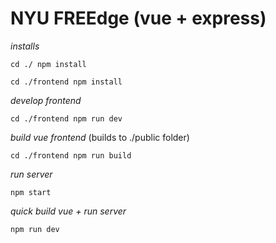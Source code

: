 # NYU FREEdge (vue + express)


*installs*

`cd ./
npm install`

`cd ./frontend
npm install`


*develop frontend*

`cd ./frontend
npm run dev`


*build vue frontend* (builds to ./public folder)

`cd ./frontend
npm run build`


*run server*

`npm start`


*quick build vue + run server*

`npm run dev`
